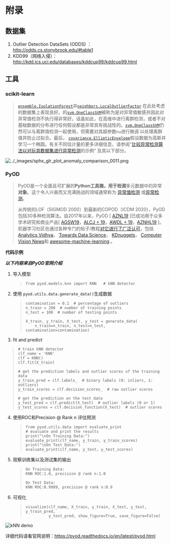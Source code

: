 # 附录

## 数据集

1. Outlier Detection DataSets (ODDS) ：http://odds.cs.stonybrook.edu/#table1
2. KDD99（网络入侵）：http://kdd.ics.uci.edu/databases/kddcup99/kddcup99.html

## 工具

### scikit-learn

> [`ensemble.IsolationForest`](https://scikit-learn.org/stable/modules/generated/sklearn.ensemble.IsolationForest.html#sklearn.ensemble.IsolationForest)并[`neighbors.LocalOutlierFactor`](https://scikit-learn.org/stable/modules/generated/sklearn.neighbors.LocalOutlierFactor.html#sklearn.neighbors.LocalOutlierFactor) 在此处考虑的数据集上表现良好。的[`svm.OneClassSVM`](https://scikit-learn.org/stable/modules/generated/sklearn.svm.OneClassSVM.html#sklearn.svm.OneClassSVM)被称为是对异常值敏感并因此对异常值检测不执行得非常好。话虽如此，在高维中进行离群检测，或者不对基础数据的分布进行任何假设都是非常具有挑战性的。[`svm.OneClassSVM`](https://scikit-learn.org/stable/modules/generated/sklearn.svm.OneClassSVM.html#sklearn.svm.OneClassSVM)仍然可以与离群值检测一起使用，但需要对其超参数`nu`进行微调 以处理离群值并防止过拟合。最后， [`covariance.EllipticEnvelope`](https://scikit-learn.org/stable/modules/generated/sklearn.covariance.EllipticEnvelope.html#sklearn.covariance.EllipticEnvelope)假设数据为高斯并学习一个椭圆。有关不同估计量的更多详细信息，请参阅“[比较异常检测算法以对玩具数据集进行异常检测](https://scikit-learn.org/stable/auto_examples/miscellaneous/plot_anomaly_comparison.html#sphx-glr-auto-examples-miscellaneous-plot-anomaly-comparison-py)的示例” 及其以下部分。



![../_images/sphx_glr_plot_anomaly_comparison_0011.png](https://scikit-learn.org/stable/_images/sphx_glr_plot_anomaly_comparison_0011.png)



### PyOD

> PyOD是一个全面且可扩展的**Python工具箱，**用于**检测**多元数据中的异常**对象**。这个令人兴奋而又充满挑战的领域通常称为 [异常值检测](https://en.wikipedia.org/wiki/Anomaly_detection) 或[异常检测](https://en.wikipedia.org/wiki/Anomaly_detection)。
>
> 从传统的LOF（SIGMOD 2000）到最新的COPOD（ICDM 2020），PyOD包括30多种检测算法。自2017年以来，PyOD [ [AZNL19](https://pyod.readthedocs.io/en/latest/#id66) ]已成功用于众多学术研究和商业产品[ [AGSW19](https://pyod.readthedocs.io/en/latest/#id75)，[ALCJ + 19](https://pyod.readthedocs.io/en/latest/#id73)，[AWDL + 19](https://pyod.readthedocs.io/en/latest/#id74)，[AZNHL19](https://pyod.readthedocs.io/en/latest/#id64) ]。机器学习社区也通过各种专门的帖子/教程[对它进行了广泛认可](https://www.analyticsvidhya.com/blog/2019/02/outlier-detection-python-pyod/)，包括 [Analytics Vidhya](https://www.analyticsvidhya.com/blog/2019/02/outlier-detection-python-pyod/)， [Towards Data Science](https://towardsdatascience.com/anomaly-detection-for-dummies-15f148e559c1)， [KDnuggets](https://www.kdnuggets.com/2019/02/outlier-detection-methods-cheat-sheet.html)， [Computer Vision News](https://rsipvision.com/ComputerVisionNews-2019March/18/)和 [awesome-machine-learning](https://github.com/josephmisiti/awesome-machine-learning#python-general-purpose).。

 

**代码示例**

***以下内容来自PyOD官网介绍***

1. 导入模型

   > ```
   > from pyod.models.knn import KNN   # kNN detector
   > ```

2. 使用 `pyod.utils.data.generate_data()`生成数据

   > ```
   > contamination = 0.1  # percentage of outliers
   > n_train = 200  # number of training points
   > n_test = 100  # number of testing points
   > 
   > X_train, y_train, X_test, y_test = generate_data(
   >     n_train=n_train, n_test=n_test, contamination=contamination)
   > ```

3.  fit and predict

   > ```
   > # train kNN detector
   > clf_name = 'KNN'
   > clf = KNN()
   > clf.fit(X_train)
   > 
   > # get the prediction labels and outlier scores of the training data
   > y_train_pred = clf.labels_  # binary labels (0: inliers, 1: outliers)
   > y_train_scores = clf.decision_scores_  # raw outlier scores
   > 
   > # get the prediction on the test data
   > y_test_pred = clf.predict(X_test)  # outlier labels (0 or 1)
   > y_test_scores = clf.decision_function(X_test)  # outlier scores
   > ```

4. 使用ROC和Precision @ Rank n 评估预测

   > ```
   > from pyod.utils.data import evaluate_print
   > # evaluate and print the results
   > print("\nOn Training Data:")
   > evaluate_print(clf_name, y_train, y_train_scores)
   > print("\nOn Test Data:")
   > evaluate_print(clf_name, y_test, y_test_scores)
   > ```

5. 观察训练集以及测试集的输出

   > ```
   > On Training Data:
   > KNN ROC:1.0, precision @ rank n:1.0
   > 
   > On Test Data:
   > KNN ROC:0.9989, precision @ rank n:0.9
   > ```

6. 可视化

   > ```
   > visualize(clf_name, X_train, y_train, X_test, y_test, y_train_pred,
   >           y_test_pred, show_figure=True, save_figure=False)
   > ```

![kNN demo](https://pyod.readthedocs.io/en/latest/_images/KNN.png)

详细代码请看官网说明：https://pyod.readthedocs.io/en/latest/pyod.html
